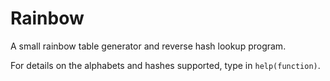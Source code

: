 Rainbow
=======

A small rainbow table generator and reverse hash lookup program.

For details on the alphabets and hashes supported, type in `help(function)`. 